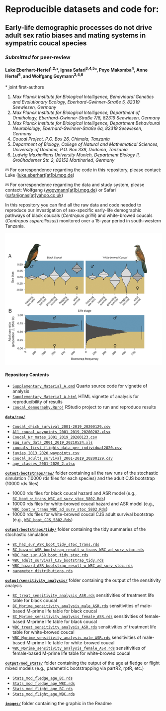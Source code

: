 # Reproducible datasets and code for:

## Early-life demographic processes do not drive adult sex ratio biases and mating systems in sympatric coucal species

### *Submitted* for peer-review

#### Luke Eberhart-Hertel<sup>1,2,</sup>\*, Ignas Safari<sup>3,4,5</sup>\*, Poyo Makomba<sup>4</sup>, Anne Hertel<sup>6</sup>, and Wolfgang Goymann<sup>3,4,6</sup>

\* joint first-authors

1)  *Max Planck Institute for Biological Intelligence, Behavioural
    Genetics and Evolutionary Ecology, Eberhard-Gwinner-Straße 5, 82319
    Seewiesen, Germany*
2)  *Max Planck Institute for Biological Intelligence, Department of
    Ornithology, Eberhard-Gwinner-Straße 7/8, 82319 Seewiesen, Germany*
3)  *Max Planck Institute for Biological Intelligence, Department
    Behavioural Neurobiology, Eberhard-Gwinner-Straße 6a, 82319
    Seewiesen, Germany*
4)  *Coucal Project, P.O. Box 26, Chimala, Tanzania*
5)  *Department of Biology, College of Natural and Mathematical
    Sciences, University of Dodoma, P.O. Box 338, Dodoma, Tanzania*
6)  *Ludwig Maximilians University Munich, Department Biology II,
    Großhaderner Str. 2, 82152 Martinsried, Germany*

✉ For correspondence regarding the code in this repository, please
contact: Luke
(<a href= "mailto:luke.eberhart[at]bi.mpg.de">luke.eberhart[at]bi.mpg.de</a>)

✉ For correspondence regarding the data and study system, please
contact: Wolfgang
(<a href= "mailto:wgoymann@bi.mpg.de">wgoymann[at]bi.mpg.de</a>) or
Safari
(<a href= "mailto:safariignas@yahoo.co.uk">safariignas[at]yahoo.co.uk</a>)

In this repository you can find all the raw data and code needed to
reproduce our investigation of sex-specific early-life demographic
pathways of black coucals (*Centropus grillii*) and white-browed coucals
(*Centropus superciliosus*) monitored over a 15-year period in
south-western Tanzania.

![](images/ASR_sex_diff_LTRE.jpg)

#### Repository Contents

- [`Supplementary_Material_A.qmd`](https://github.com/leberhartphillips/coucal_demography/blob/main/Supplementary_Material_A.qmd)
    Quarto source code for vignette of analysis
- [`Supplementary_Material_A.html`](https://github.com/leberhartphillips/coucal_demography/blob/main/Supplementary_Material_A.html)
    HTML vignette of analysis for reproducibility of results
- [`coucal_demography.Rproj`](https://github.com/leberhartphillips/coucal_demography/blob/main/coucal_demography.Rproj)
    RStudio project to run and reproduce results

[**`data/raw/`**](https://github.com/leberhartphillips/coucal_demography/tree/main/data)

-   [`Coucal_chick_survival_2001-2019_20200129.csv`](https://github.com/leberhartphillips/coucal_demography/tree/main/data/raw/Coucal_chick_survival_2001-2019_20200129.csv)
-   [`All_coucal_waypoints_2001_2019_20200202.xlsx`](https://github.com/leberhartphillips/coucal_demography/tree/main/data/raw/All_coucal_waypoints_2001_2019_20200202.xlsx)
-   [`Coucal_Nr_mates_2001_2019_20200123.csv`](https://github.com/leberhartphillips/coucal_demography/tree/main/data/raw/Coucal_Nr_mates_2001_2019_20200123.csv)
-   [`Egg_surv_data_2001_2019_20210524.xls`](https://github.com/leberhartphillips/coucal_demography/tree/main/data/raw/Egg_surv_data_2001_2019_20210524.xls%60)
-   [`coucals_first_flights_data_per_individual2020.csv`](https://github.com/leberhartphillips/coucal_demography/tree/main/data/raw/coucals_first_flights_data_per_individual2020.csv)
-   [`juvies_2013_2020_waypoints.csv`](https://github.com/leberhartphillips/coucal_demography/tree/main/data/raw/juvies_2013_2020_waypoints.csv)
-   [`Coucal_adults_survival_2001-2019_20200129.csv`](https://github.com/leberhartphillips/coucal_demography/tree/main/data/raw/Coucal_adults_survival_2001-2019_20200129.csv)
-   [`age_classes_2001-2020_2.xlsx`](https://github.com/leberhartphillips/coucal_demography/tree/main/data/raw/age_classes_2001-2020_2.xlsx)

[**`outout/bootstraps/raw/`**](https://github.com/leberhartphillips/coucal_demography/tree/main/output/bootstraps/raw/)
folder containing all the raw runs of the stochastic simulation (10000
rds files for each species) and the adult CJS bootstrap (10000 rds
files)

-   10000 rds files for black coucal hazard and ASR model (e.g.,
    [`BC_boot_w_trans_WBC_ad_surv_stoc_5802.Rds`](https://github.com/leberhartphillips/coucal_demography/tree/main/output/bootstraps/raw/BC_boot_w_trans_WBC_ad_surv_stoc_5802.Rds))
-   10000 rds files for white-browed coucal hazard and ASR model (e.g.,
    [`WBC_boot_w_trans_WBC_ad_surv_stoc_5802.Rds`](https://github.com/leberhartphillips/coucal_demography/tree/main/output/bootstraps/raw/WBC_boot_w_trans_WBC_ad_surv_stoc_5802.Rds))
-   10000 rds files for white-browed coucal CJS adult survival bootstrap
    (e.g.,
    [`WBC_boot_CJS_5802.Rds`](https://github.com/leberhartphillips/coucal_demography/tree/main/output/bootstraps/raw/WBC_boot_w_trans_WBC_ad_surv_stoc_5802.Rds))

[**`output/bootstraps/tidy/`**](https://github.com/leberhartphillips/coucal_demography/tree/main/output/bootstraps/tidy)
folder containing the tidy summaries of the stochastic simulation

-   [`BC_haz_sur_ASR_boot_tidy_stoc_trans.rds`](https://github.com/leberhartphillips/coucal_demography/tree/main/output/bootstraps/tidy/BC_haz_sur_ASR_boot_tidy_stoc_trans.rds)
-   [`BC_hazard_ASR_bootstrap_result_w_trans_WBC_ad_surv_stoc.rds`](https://github.com/leberhartphillips/coucal_demography/tree/main/output/bootstraps/tidy/BC_hazard_ASR_bootstrap_result_w_trans_WBC_ad_surv_stoc.rds)
-   [`WBC_haz_sur_ASR_boot_tidy_stoc.rds`](https://github.com/leberhartphillips/coucal_demography/tree/main/output/bootstraps/tidy/WBC_haz_sur_ASR_boot_tidy_stoc.rds)
-   [`WBC_adult_survival_CJS_bootstrap_tidy.rds`](https://github.com/leberhartphillips/coucal_demography/tree/main/output/bootstraps/tidy/WBC_adult_survival_CJS_bootstrap_tidy.rds)
-   [`WBC_hazard_ASR_bootstrap_result_w_WBC_ad_surv_stoc.rds`](https://github.com/leberhartphillips/coucal_demography/tree/main/output/bootstraps/tidy/WBC_hazard_ASR_bootstrap_result_w_trans_WBC_ad_surv_stoc.rds)
-   [`parameter_distributions.rds`](https://github.com/leberhartphillips/coucal_demography/tree/main/output/bootstraps/tidy/parameter_distributions.rds)

[**`output/sensitivity_analysis/`**](https://github.com/leberhartphillips/coucal_demography/tree/main/output/bootstraps/sensitivity_analysis)
folder containing the output of the sensitivity analysis

-   [`BC_treat_sensitivity_analysis_ASR.rds`](https://github.com/leberhartphillips/coucal_demography/tree/main/output/bootstraps/sensitivity_analysis/BC_treat_sensitivity_analysis_ASR.rds)
    sensitivities of treatment life table for black coucal
-   [`BC_Mprime_sensitivity_analysis_male_ASR.rds`](https://github.com/leberhartphillips/coucal_demography/tree/main/output/bootstraps/sensitivity_analysis/BC_Mprime_sensitivity_analysis_male_ASR.rds)
    sensitivities of male-based M-prime life table for black coucal
-   [`BC_Mprime_sensitivity_analysis_female_ASR.rds`](https://github.com/leberhartphillips/coucal_demography/tree/main/output/bootstraps/sensitivity_analysis/BC_Mprime_sensitivity_analysis_female_ASR.rds)
    sensitivities of female-based M-prime life table for black coucal
-   [`WBC_treat_sensitivity_analysis_ASR.rds`](https://github.com/leberhartphillips/coucal_demography/tree/main/output/bootstraps/sensitivity_analysis/WBC_treat_sensitivity_analysis_ASR.rds)
    sensitivities of treatment life table for white-browed coucal
-   [`WBC_Mprime_sensitivity_analysis_male_ASR.rds`](https://github.com/leberhartphillips/coucal_demography/tree/main/output/bootstraps/sensitivity_analysis/WBC_Mprime_sensitivity_analysis_male_ASR.rds)
    sensitivities of male-based M-prime life table for white-browed
    coucal
-   [`WBC_Mprime_sensitivity_analysis_female_ASR.rds`](https://github.com/leberhartphillips/coucal_demography/tree/main/output/bootstraps/sensitivity_analysis/WBC_Mprime_sensitivity_analysis_female_ASR.rds)
    sensitivities of female-based M-prime life table for white-browed
    coucal

[**`output/mod_stats/`**](https://github.com/leberhartphillips/coucal_demography/tree/main/output/mod_stats)
folder containing the output of the age at fledge or flight mixed models
(e.g., parametric bootstrapping via partR2, rptR, etc.)

-   [`Stats_mod_fledge_age_BC.rds`](https://github.com/leberhartphillips/coucal_demography/tree/main/output/mod_stats/Stats_mod_fledge_age_BC.rds)
-   [`Stats_mod_fledge_age_WBC.rds`](https://github.com/leberhartphillips/coucal_demography/tree/main/output/mod_stats/Stats_mod_fledge_age_WBC.rds)
-   [`Stats_mod_flight_age_BC.rds`](https://github.com/leberhartphillips/coucal_demography/tree/main/output/mod_stats/Stats_mod_flight_age_BC.rds)
-   [`Stats_mod_flight_age_WBC.rds`](https://github.com/leberhartphillips/coucal_demography/tree/main/output/mod_stats/Stats_mod_flight_age_WBC.rds)

[**`images/`**](https://github.com/leberhartphillips/coucal_demography/tree/main/images)
folder containing the graphic in the Readme
